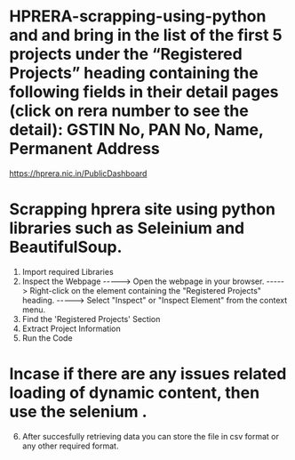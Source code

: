 # HPRERA-scrapping-using-python and  and bring in the list of the first 5 projects under the “Registered Projects” heading containing the following fields in their detail pages (click on rera number to see the detail): GSTIN No, PAN No, Name, Permanent Address 
https://hprera.nic.in/PublicDashboard


# Scrapping hprera site using python libraries such as Seleinium and BeautifulSoup. 

1. Import required Libraries
2. Inspect the Webpage
-----> Open the webpage in your browser.
-----> Right-click on the element containing the "Registered Projects" heading.
-----> Select "Inspect" or "Inspect Element" from the context menu.
3. Find the 'Registered Projects' Section
4. Extract Project Information
5. Run the Code
# Incase if there are any issues related loading of dynamic content, then use the selenium .
6. After succesfully retrieving data you can store the file in csv format or any other required format. 

